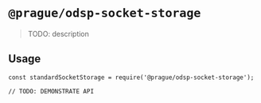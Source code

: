 # `@prague/odsp-socket-storage`

> TODO: description

## Usage

```
const standardSocketStorage = require('@prague/odsp-socket-storage');

// TODO: DEMONSTRATE API
```
